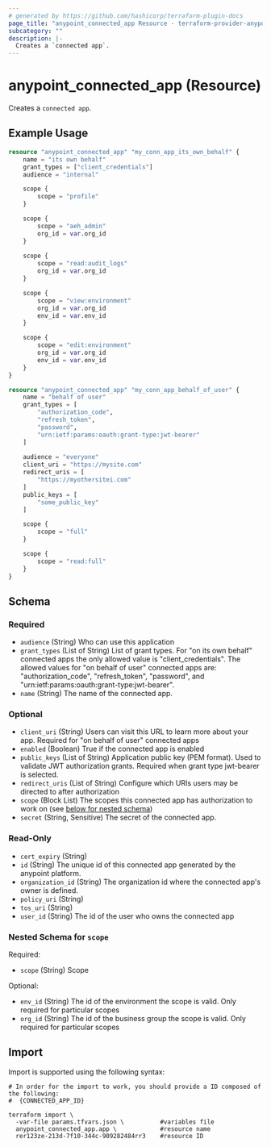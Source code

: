 ```yaml
---
# generated by https://github.com/hashicorp/terraform-plugin-docs
page_title: "anypoint_connected_app Resource - terraform-provider-anypoint"
subcategory: ""
description: |-
  Creates a `connected app`.
---
```


# anypoint_connected_app (Resource)

Creates a `connected app`.

## Example Usage

```terraform
resource "anypoint_connected_app" "my_conn_app_its_own_behalf" {
    name = "its own behalf"
    grant_types = ["client_credentials"]
    audience = "internal"

    scope {
        scope = "profile"
    }

    scope {
        scope = "aeh_admin"
        org_id = var.org_id
    }
    
    scope {
        scope = "read:audit_logs"
        org_id = var.org_id
    }

    scope {
        scope = "view:environment"
        org_id = var.org_id
        env_id = var.env_id
    }

    scope {
        scope = "edit:environment"
        org_id = var.org_id
        env_id = var.env_id
    }
}

resource "anypoint_connected_app" "my_conn_app_behalf_of_user" {
    name = "behalf of user"
    grant_types = [
        "authorization_code",
        "refresh_token",
        "password",
        "urn:ietf:params:oauth:grant-type:jwt-bearer"
    ]
    
    audience = "everyone"
    client_uri = "https://mysite.com"
    redirect_uris = [
        "https://myothersitei.com"
    ]
    public_keys = [
        "some_public_key"
    ]

    scope {
        scope = "full"
    }

    scope {
        scope = "read:full"
    }
}
```

<!-- schema generated by tfplugindocs -->
## Schema

### Required

- `audience` (String) Who can use this application
- `grant_types` (List of String) List of grant types. For "on its own behalf" connected apps the only allowed value is "client_credentials". 
				The allowed values for "on behalf of user" connected apps are: "authorization_code", "refresh_token",
				"password", and "urn:ietf:params:oauth:grant-type:jwt-bearer".
- `name` (String) The name of the connected app.

### Optional

- `client_uri` (String) Users can visit this URL to learn more about your app. Required for "on behalf of user" 
				connected apps
- `enabled` (Boolean) True if the connected app is enabled
- `public_keys` (List of String) Application public key (PEM format). Used to validate JWT authorization grants.
				Required when grant type jwt-bearer is selected.
- `redirect_uris` (List of String) Configure which URIs users may be directed to after authorization
- `scope` (Block List) The scopes this connected app has authorization to work on (see [below for nested schema](#nestedblock--scope))
- `secret` (String, Sensitive) The secret of the connected app.

### Read-Only

- `cert_expiry` (String)
- `id` (String) The unique id of this connected app generated by the anypoint platform.
- `organization_id` (String) The organization id where the connected app's owner is defined.
- `policy_uri` (String)
- `tos_uri` (String)
- `user_id` (String) The id of the user who owns the connected app

<a id="nestedblock--scope"></a>
### Nested Schema for `scope`

Required:

- `scope` (String) Scope

Optional:

- `env_id` (String) The id of the environment the scope is valid. Only required for particular scopes
- `org_id` (String) The id of the business group the scope is valid. Only required for particular scopes

## Import

Import is supported using the following syntax:

```shell
# In order for the import to work, you should provide a ID composed of the following:
#  {CONNECTED_APP_ID}

terraform import \
  -var-file params.tfvars.json \          #variables file
  anypoint_connected_app.app \            #resource name
  rer123ze-213d-7f10-344c-909282484rr3    #resource ID
```

